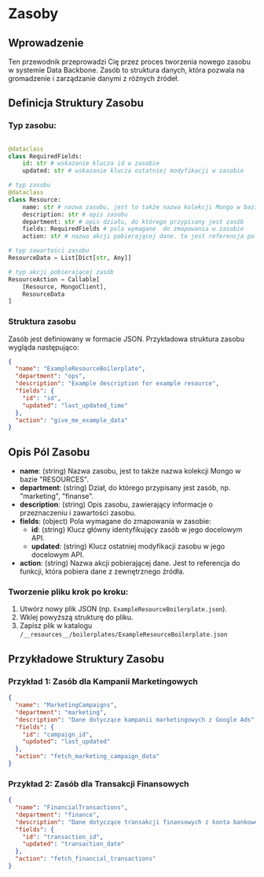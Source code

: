 # Zasoby

## Wprowadzenie

Ten przewodnik przeprowadzi Cię przez proces tworzenia nowego zasobu w systemie Data Backbone. Zasób to struktura danych, która pozwala na gromadzenie i zarządzanie danymi z różnych źródeł.

## Definicja Struktury Zasobu

### Typ zasobu:

```python

@dataclass
class RequiredFields:
    id: str # wskazanie klucza id w zasobie
    updated: str # wskazanie klucza ostatniej modyfikacji w zasobie

# typ zasobu
@dataclass
class Resource:
    name: str # nazwa zasobu, jest to także nazwa kolekcji Mongo w bazie "RESOURCES"
    description: str # opis zasobu
    department: str # opis działu, do którego przypisany jest zasób
    fields: RequiredFields # pola wymagane  do zmapowania w zasobie
    action: str # nazwa akcji pobierającej dane. to jest referencja po kluczu do ResourceAction

# typ zawartości zasobu
ResourceData = List[Dict[str, Any]]

# typ akcji pobierającej zasób
ResourceAction = Callable[
    [Resource, MongoClient],
    ResourceData
]


```

### Struktura zasobu

Zasób jest definiowany w formacie JSON. Przykładowa struktura zasobu wygląda następująco:

```json
{
  "name": "ExampleResourceBoilerplate",
  "department": "ops",
  "description": "Example description for example resource",
  "fields": {
    "id": "id",
    "updated": "last_updated_time"
  },
  "action": "give_me_example_data"
}
```

## Opis Pól Zasobu

- **name**: (string) Nazwa zasobu, jest to także nazwa kolekcji Mongo w bazie "RESOURCES".
- **department**: (string) Dział, do którego przypisany jest zasób, np. "marketing", "finanse".
- **description**: (string) Opis zasobu, zawierający informacje o przeznaczeniu i zawartości zasobu.
- **fields**: (object) Pola wymagane do zmapowania w zasobie:
  - **id**: (string) Klucz główny identyfikujący zasób w jego docelowym API.
  - **updated**: (string) Klucz ostatniej modyfikacji zasobu w jego docelowym API.
- **action**: (string) Nazwa akcji pobierającej dane. Jest to referencja do funkcji, która pobiera dane z zewnętrznego źródła.

### Tworzenie pliku krok po kroku:

1. Utwórz nowy plik JSON (np. `ExampleResourceBoilerplate.json`).
2. Wklej powyższą strukturę do pliku.
3. Zapisz plik w katalogu `/__resources__/boilerplates/ExampleResourceBoilerplate.json`

## Przykładowe Struktury Zasobu

### Przykład 1: Zasób dla Kampanii Marketingowych

```json
{
  "name": "MarketingCampaigns",
  "department": "marketing",
  "description": "Dane dotyczące kampanii marketingowych z Google Ads",
  "fields": {
    "id": "campaign_id",
    "updated": "last_updated"
  },
  "action": "fetch_marketing_campaign_data"
}
```

### Przykład 2: Zasób dla Transakcji Finansowych

```json
{
  "name": "FinancialTransactions",
  "department": "finance",
  "description": "Dane dotyczące transakcji finansowych z konta bankowego",
  "fields": {
    "id": "transaction_id",
    "updated": "transaction_date"
  },
  "action": "fetch_financial_transactions"
}
```
